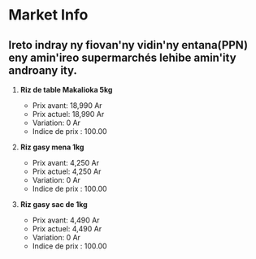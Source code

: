 # Market Info

## Ireto indray ny fiovan'ny vidin'ny entana(PPN) eny amin'ireo supermarchés lehibe amin'ity androany ity.

1. **Riz de table Makalioka 5kg**
   - Prix avant: 18,990 Ar
   - Prix actuel: 18,990 Ar
   - Variation: 0 Ar
   - Indice de prix : 100.00

2. **Riz gasy mena  1kg**
   - Prix avant: 4,250 Ar
   - Prix actuel: 4,250 Ar
   - Variation: 0 Ar
   - Indice de prix : 100.00

3. **Riz gasy sac de 1kg**
   - Prix avant: 4,490 Ar
   - Prix actuel: 4,490 Ar
   - Variation: 0 Ar
   - Indice de prix : 100.00


